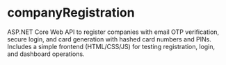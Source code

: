 # companyRegistration
ASP.NET Core Web API to register companies with email OTP verification, secure login, and card generation with hashed card numbers and PINs. Includes a simple frontend (HTML/CSS/JS) for testing registration, login, and dashboard operations.
